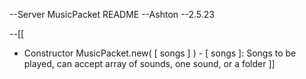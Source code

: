 --Server MusicPacket README
--Ashton
--2.5.23

--[[

- Constructor
	MusicPacket.new( [ songs ] )
		- [ songs ]: Songs to be played, can accept array of sounds, one sound, or a folder
]]